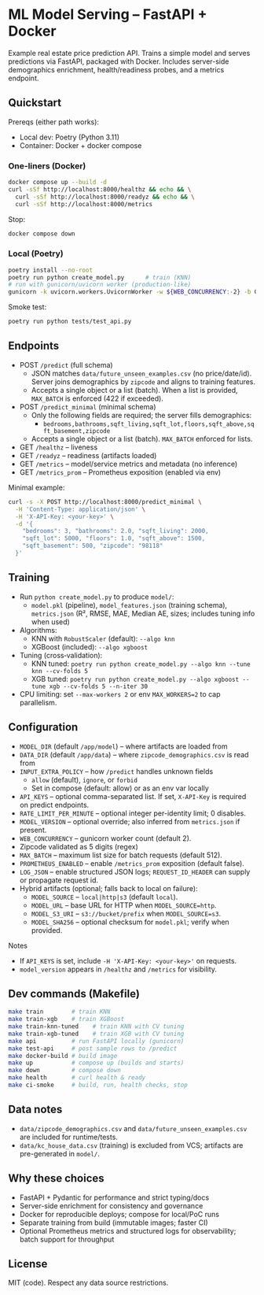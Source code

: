 # ML Model Serving – FastAPI + Docker

Example real estate price prediction API. Trains a simple model and serves predictions via FastAPI, packaged with Docker. Includes server-side demographics enrichment, health/readiness probes, and a metrics endpoint.

## Quickstart

Prereqs (either path works):
- Local dev: Poetry (Python 3.11)
- Container: Docker + docker compose

### One-liners (Docker)
```bash
docker compose up --build -d
curl -sSf http://localhost:8000/healthz && echo && \
  curl -sSf http://localhost:8000/readyz && echo && \
  curl -sSf http://localhost:8000/metrics
```
Stop:
```bash
docker compose down
```

### Local (Poetry)
```bash
poetry install --no-root
poetry run python create_model.py      # train (KNN)
# run with gunicorn/uvicorn worker (production-like)
gunicorn -k uvicorn.workers.UvicornWorker -w ${WEB_CONCURRENCY:-2} -b 0.0.0.0:8000 app.main:app
```
Smoke test:
```bash
poetry run python tests/test_api.py
```

## Endpoints
- POST `/predict` (full schema)
  - JSON matches `data/future_unseen_examples.csv` (no price/date/id). Server joins demographics by `zipcode` and aligns to training features.
  - Accepts a single object or a list (batch). When a list is provided, `MAX_BATCH` is enforced (422 if exceeded).
- POST `/predict_minimal` (minimal schema)
  - Only the following fields are required; the server fills demographics:
    - `bedrooms,bathrooms,sqft_living,sqft_lot,floors,sqft_above,sqft_basement,zipcode`
  - Accepts a single object or a list (batch). `MAX_BATCH` enforced for lists.
- GET `/healthz` – liveness
- GET `/readyz` – readiness (artifacts loaded)
- GET `/metrics` – model/service metrics and metadata (no inference)
- GET `/metrics_prom` – Prometheus exposition (enabled via env)

Minimal example:
```bash
curl -s -X POST http://localhost:8000/predict_minimal \
  -H 'Content-Type: application/json' \
  -H 'X-API-Key: <your-key>' \
  -d '{
    "bedrooms": 3, "bathrooms": 2.0, "sqft_living": 2000,
    "sqft_lot": 5000, "floors": 1.0, "sqft_above": 1500,
    "sqft_basement": 500, "zipcode": "98118"
  }'
```

## Training
- Run `python create_model.py` to produce `model/`:
  - `model.pkl` (pipeline), `model_features.json` (training schema), `metrics.json` (R², RMSE, MAE, Median AE, sizes; includes tuning info when used)
- Algorithms:
  - KNN with `RobustScaler` (default): `--algo knn`
  - XGBoost (included): `--algo xgboost`
- Tuning (cross‑validation):
  - KNN tuned: `poetry run python create_model.py --algo knn --tune knn --cv-folds 5`
  - XGB tuned: `poetry run python create_model.py --algo xgboost --tune xgb --cv-folds 5 --n-iter 30`
- CPU limiting: set `--max-workers 2` or env `MAX_WORKERS=2` to cap parallelism.

## Configuration
- `MODEL_DIR` (default `/app/model`) – where artifacts are loaded from
- `DATA_DIR` (default `/app/data`) – where `zipcode_demographics.csv` is read from
- `INPUT_EXTRA_POLICY` – how `/predict` handles unknown fields
  - `allow` (default), `ignore`, or `forbid`
  - Set in compose (default: allow) or as an env var locally
- `API_KEYS` – optional comma-separated list. If set, `X-API-Key` is required on predict endpoints.
- `RATE_LIMIT_PER_MINUTE` – optional integer per-identity limit; 0 disables.
- `MODEL_VERSION` – optional override; also inferred from `metrics.json` if present.
- `WEB_CONCURRENCY` – gunicorn worker count (default 2).
- Zipcode validated as 5 digits (regex)
- `MAX_BATCH` – maximum list size for batch requests (default 512).
- `PROMETHEUS_ENABLED` – enable `/metrics_prom` exposition (default false).
- `LOG_JSON` – enable structured JSON logs; `REQUEST_ID_HEADER` can supply or propagate request id.
- Hybrid artifacts (optional; falls back to local on failure):
  - `MODEL_SOURCE` – `local|http|s3` (default `local`).
  - `MODEL_URL` – base URL for HTTP when `MODEL_SOURCE=http`.
  - `MODEL_S3_URI` – `s3://bucket/prefix` when `MODEL_SOURCE=s3`.
  - `MODEL_SHA256` – optional checksum for `model.pkl`; verify when provided.

Notes
- If `API_KEYS` is set, include `-H 'X-API-Key: <your-key>'` on requests.
- `model_version` appears in `/healthz` and `/metrics` for visibility.

## Dev commands (Makefile)
```bash
make train        # train KNN
make train-xgb    # train XGBoost
make train-knn-tuned    # train KNN with CV tuning
make train-xgb-tuned    # train XGB with CV tuning
make api          # run FastAPI locally (gunicorn)
make test-api     # post sample rows to /predict
make docker-build # build image
make up           # compose up (builds and starts)
make down         # compose down
make health       # curl health & ready
make ci-smoke     # build, run, health checks, stop
```

## Data notes
- `data/zipcode_demographics.csv` and `data/future_unseen_examples.csv` are included for runtime/tests.
- `data/kc_house_data.csv` (training) is excluded from VCS; artifacts are pre-generated in `model/`.

## Why these choices
- FastAPI + Pydantic for performance and strict typing/docs
- Server-side enrichment for consistency and governance
- Docker for reproducible deploys; compose for local/PoC runs
- Separate training from build (immutable images; faster CI)
- Optional Prometheus metrics and structured logs for observability; batch support for throughput

## License
MIT (code). Respect any data source restrictions.

